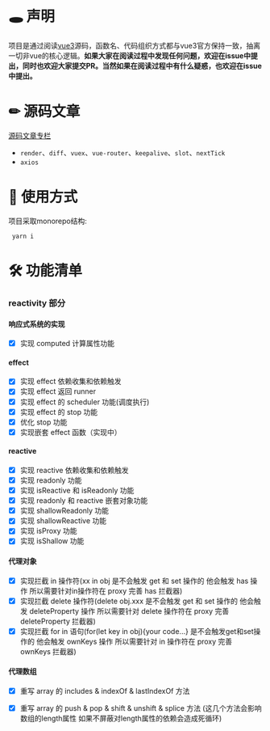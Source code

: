 # 🕳️ 声明
项目是通过阅读[vue3](https://github.com/vuejs/core/tree/main)源码，函数名、代码组织方式都与vue3官方保持一致，抽离一切非vue的核心逻辑。**如果大家在阅读过程中发现任何问题，欢迎在issue中提出，同时也欢迎大家提交PR。当然如果在阅读过程中有什么疑惑，也欢迎在issue中提出。**
# ✏ 源码文章
[源码文章专栏](https://juejin.cn/column/7258222037318320186)
- `render`、`diff`、`vuex`、`vue-router`、`keepalive`、`slot`、`nextTick`
- ` axios `
# 🙌 使用方式

项目采取monorepo结构:

~~~shell
 yarn i
~~~

# 🛠 功能清单

### reactivity 部分
#### 响应式系统的实现
- [x] 实现 computed 计算属性功能
#### effect
- [x] 实现 effect 依赖收集和依赖触发
- [x] 实现 effect 返回 runner
- [x] 实现 effect 的 scheduler 功能(调度执行)
- [x] 实现 effect 的 stop 功能
- [x] 优化 stop 功能
- [x] 实现嵌套 effect 函数（实现中）

#### reactive
- [x] 实现 reactive 依赖收集和依赖触发
- [x] 实现 readonly 功能
- [x] 实现 isReactive 和 isReadonly 功能
- [x] 实现 readonly 和 reactive 嵌套对象功能
- [x] 实现 shallowReadonly 功能
- [x] 实现 shallowReactive 功能
- [x] 实现 isProxy 功能
- [x] 实现 isShallow 功能

#### 代理对象
- [x] 实现拦截 in 操作符(xx in obj  是不会触发 get 和 set 操作的 他会触发 has 操作 所以需要针对in操作符在 proxy 完善 has 拦截器)
- [x] 实现拦截 delete 操作符(delete obj.xxx  是不会触发 get 和 set 操作的 他会触发 deleteProperty 操作 所以需要针对 delete 操作符在 proxy 完善 deleteProperty 拦截器)
- [x] 实现拦截 for in 语句(for(let key in obj){your code...}  是不会触发get和set操作的 他会触发 ownKeys 操作 所以需要针对 in 操作符在 proxy 完善 ownKeys 拦截器)

#### 代理数组
- [x] 重写 array 的 includes & indexOf & lastIndexOf 方法
- [x] 重写 array 的 push & pop & shift & unshift & splice 方法 (这几个方法会影响数组的length属性 如果不屏蔽对length属性的依赖会造成死循环)






